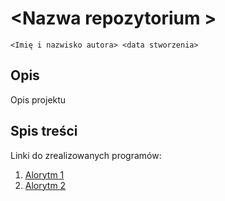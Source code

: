 # \<Nazwa repozytorium  >

`<Imię i nazwisko autora> <data stworzenia>`

## Opis

Opis projektu

## Spis treści

Linki do zrealizowanych programów:

1. [Alorytm 1]()
2. [Alorytm 2]()